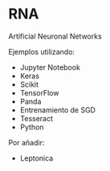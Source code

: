 # RNA
Artificial Neuronal Networks

Ejemplos utilizando:

- Jupyter Notebook
- Keras
- Scikit
- TensorFlow
- Panda
- Entrenamiento de SGD
- Tesseract
- Python

Por añadir:
- Leptonica
